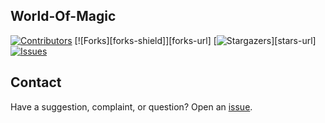 ## World-Of-Magic



[![Contributors][contributors-shield]][contributors-url]
[![Forks][forks-shield]][forks-url]
[![Stargazers][stars-shield]][stars-url]
[![Issues][issues-shield]][issues-url]



[contributors-shield]: https://img.shields.io/github/contributors/whiteasvoid/world-of-magic?style=for-the-badge
[contributors-url]: https://github.com/whiteasvoid/world-of-magic/graphs/contributors
[stars-shield]: https://img.shields.io/github/stars/whiteasvoid/world-of-magic.svg?style=for-the-badge
[issues-shield]: https://img.shields.io/github/issues/whiteasvoid/world-of-magic.svg?style=for-the-badge
[issues-url]: https://github.com/whiteasvoid/world-of-magic/issues



## Contact
Have a suggestion, complaint, or question? Open an [issue](https://github.com/whiteasvoid/world-of-magic/issues).